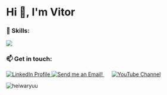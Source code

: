 <h1 align="left">Hi 👋, I'm Vitor</h1>
<p align="left"> <a href="https://github.com/ryo-ma/github-profile-trophy"></a> </p>

<h3 align="left">🌱 Skills:</h3>
<p align="left">
  <a href="https://skillicons.dev">
    <img src="https://skillicons.dev/icons?i=git,kubernetes,docker,mysql,postgres,aws,vim,neovim,python,c" />
  </a>

  <h3 align="left">📫 Get in touch:</h3>
  <a href="https://www.linkedin.com/in/vitorclima/" target="_blank">
    <img src="https://i.imgur.com/9VNpYRm.png" alt="LinkedIn Profile"/>
  </a>
  <a href="mailto:vitor.carvalho.ufu@gmail.com" target="_blank">
    <img src="https://i.imgur.com/CWmOpKH.png" alt="Send me an Email!"/>
  </a>
  <a href="https://www.youtube.com/@horseyddtank424" target="_blank", style="padding-left: 20px;">
    <img src="https://i.imgur.com/lSxaQo9.png" alt="YouTube Channel"/>
  </a>

  
  <p>
  </p>

<p>
  
<img align="left" src="https://github-readme-stats.vercel.app/api/top-langs?username=heiwaryuu&show_icons=true&locale=en&layout=compact" alt="heiwaryuu" />
</p>
